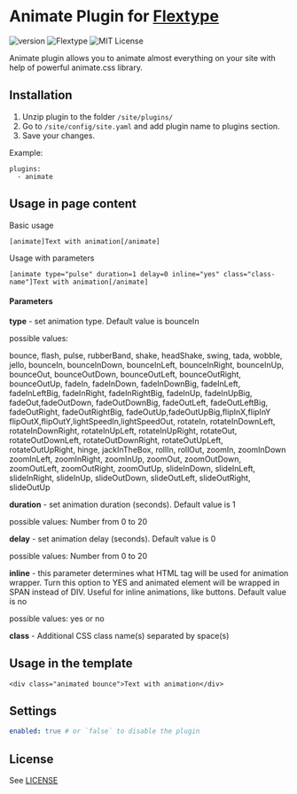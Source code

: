 # Animate Plugin for [Flextype](http://flextype.org/)
![version](https://img.shields.io/badge/version-1.0.0-brightgreen.svg?style=flat-square)
![Flextype](https://img.shields.io/badge/Flextype-0.x-green.svg?style=flat-square)
![MIT License](https://img.shields.io/badge/license-MIT-blue.svg?style=flat-square)

Animate plugin allows you to animate almost everything on your site with help of powerful animate.css library.

## Installation
1. Unzip plugin to the folder `/site/plugins/`
2. Go to `/site/config/site.yaml` and add plugin name to plugins section.
3. Save your changes.

Example:
```
plugins:
  - animate
```

## Usage in page content

Basic usage
```
[animate]Text with animation[/animate]
```

Usage with parameters
```
[animate type="pulse" duration=1 delay=0 inline="yes" class="class-name"]Text with animation[/animate]
```

#### Parameters

__type__ - set animation type. Default value is bounceIn

possible values:

bounce, flash, pulse, rubberBand, shake, headShake, swing, tada, wobble, jello, bounceIn, bounceInDown,
bounceInLeft, bounceInRight, bounceInUp, bounceOut, bounceOutDown, bounceOutLeft, bounceOutRight, bounceOutUp,
fadeIn, fadeInDown, fadeInDownBig, fadeInLeft, fadeInLeftBig, fadeInRight, fadeInRightBig, fadeInUp,
fadeInUpBig, fadeOut,fadeOutDown, fadeOutDownBig, fadeOutLeft, fadeOutLeftBig, fadeOutRight, fadeOutRightBig,
fadeOutUp,fadeOutUpBig,flipInX,flipInY flipOutX,flipOutY,lightSpeedIn,lightSpeedOut,
rotateIn, rotateInDownLeft, rotateInDownRight, rotateInUpLeft, rotateInUpRight, rotateOut, rotateOutDownLeft, rotateOutDownRight, rotateOutUpLeft, rotateOutUpRight, hinge, jackInTheBox, rollIn, rollOut, zoomIn, zoomInDown zoomInLeft, zoomInRight, zoomInUp, zoomOut, zoomOutDown, zoomOutLeft, zoomOutRight, zoomOutUp, slideInDown, slideInLeft, slideInRight, slideInUp, slideOutDown, slideOutLeft, slideOutRight, slideOutUp 


__duration__ - set animation duration (seconds). Default value is 1

possible values: Number from 0 to 20


__delay__ - set animation delay (seconds). Default value is 0

possible values: Number from 0 to 20


__inline__ - this parameter determines what HTML tag will be used for animation wrapper. Turn this option to YES and animated element will be wrapped in SPAN instead of DIV. Useful for inline animations, like buttons. Default value is no

possible values: yes or no


__class__ - Additional CSS class name(s) separated by space(s)

## Usage in the template

```
<div class="animated bounce">Text with animation</div>
```

## Settings

```yaml
enabled: true # or `false` to disable the plugin
```

## License
See [LICENSE](https://github.com/flextype-plugins/youtube/blob/master/LICENSE)
